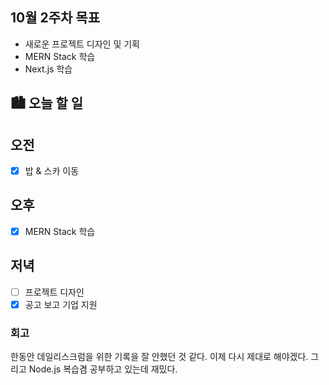 ## 10월 2주차 목표

- 새로운 프로젝트 디자인 및 기획
- MERN Stack 학습
- Next.js 학습

## 🏙️ 오늘 할 일

## 오전

- [x] 밥 & 스카 이동

## 오후

- [x] MERN Stack 학습

## 저녁

- [ ] 프로젝트 디자인
- [x] 공고 보고 기업 지원

### 회고

한동안 데일리스크럼을 위한 기록을 잘 안했던 것 같다. 이제 다시 제대로 해야겠다.
그리고 Node.js 복습겸 공부하고 있는데 재밌다.
